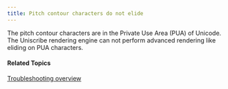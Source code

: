 ```yaml
---
title: Pitch contour characters do not elide
---
```


The pitch contour characters are in the Private Use Area (PUA) of Unicode. The Uniscribe rendering engine can not perform advanced rendering like eliding on PUA characters.

#### **Related Topics**
[Troubleshooting overview](overview)
